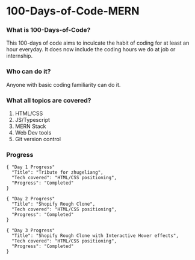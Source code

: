 # 100-Days-of-Code-MERN   

### What is 100-Days-of-Code? 
This 100-days of code aims to inculcate the habit of coding for at least an hour everyday. It does now include the coding hours we do at job or internship. 

### Who can do it? 
Anyone with basic coding familiarity can do it.

### What all topics are covered? 
1. HTML/CSS 
2. JS/Typescript 
3. MERN Stack 
4. Web Dev tools 
5. Git version control 


### Progress 

```
{ "Day 1 Progress"
  "Title": "Tribute for zhugeliang",
  "Tech covered": "HTML/CSS positioning",
  "Progress": "Completed"
}
``` 

```
{ "Day 2 Progress"
  "Title": "Shopify Rough Clone",
  "Tech covered": "HTML/CSS positioning",
  "Progress": "Completed"
}
``` 

```
{ "Day 3 Progress"
  "Title": "Shopify Rough Clone with Interactive Hover effects",
  "Tech covered": "HTML/CSS positioning",
  "Progress": "Completed"
}

